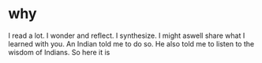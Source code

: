 # why
I read a lot. I wonder and reflect. I synthesize. I might aswell share what I learned with you.
An Indian told me to do so. He also told me to listen to the wisdom of Indians. So here it is
